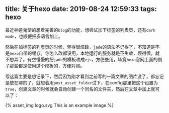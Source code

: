 title: 关于hexo
date: 2019-08-24 12:59:33
tags: hexo
---

最近神差鬼使的想着完善的`blog`的功能，想尝试加下标签的列表页，还有`dark mode`，也顺便把多语言加上。

然后在加标签的列表页的时候，弄得很烦躁，`jade`的语法不记得了，不知道是不是`hexo`自带的缓存，你怎么改都没用，本地运行的服务就是不生效，烦得很，就不想弄了。有空慢慢的把`jade`的模板改成`ejs`，方便些用，毕竟`hexo`官网上面的例子那些都是使用这个模板的，方便对照。

写这篇主要是想记录下，然后因为刚才看到之前写的一篇文章的图片没了，都忘记是放在哪的了，就想着用`post_asset_folder`试下，在config那里把这个设置为`true`，创建文章的时候就会自动创建一个同名的文件夹，然后在文章中加上就可以了：

{% asset_img logo.svg This is an example image %}